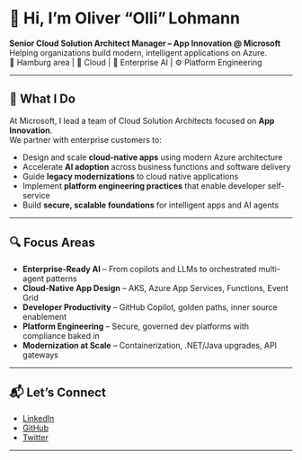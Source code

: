 # 👋 Hi, I’m **Oliver “Olli” Lohmann**

**Senior Cloud Solution Architect Manager – App Innovation @ Microsoft**  
Helping organizations build modern, intelligent applications on Azure.  
📍 Hamburg area | 🧠 Cloud | 🤖 Enterprise AI | ⚙️ Platform Engineering

---

## 💼 What I Do

At Microsoft, I lead a team of Cloud Solution Architects focused on **App Innovation**.  
We partner with enterprise customers to:

- Design and scale **cloud-native apps** using modern Azure architecture  
- Accelerate **AI adoption** across business functions and software delivery  
- Guide **legacy modernizations** to cloud native applications 
- Implement **platform engineering practices** that enable developer self-service  
- Build **secure, scalable foundations** for intelligent apps and AI agents

---

## 🔍 Focus Areas

- **Enterprise-Ready AI** – From copilots and LLMs to orchestrated multi-agent patterns  
- **Cloud-Native App Design** – AKS, Azure App Services, Functions, Event Grid  
- **Developer Productivity** – GitHub Copilot, golden paths, inner source enablement  
- **Platform Engineering** – Secure, governed dev platforms with compliance baked in  
- **Modernization at Scale** – Containerization, .NET/Java upgrades, API gateways

--- 

## 📬 Let’s Connect

- [LinkedIn](https://www.linkedin.com/in/oliverlohmann/) 
- [GitHub](https://github.com/olohmann) 
- [Twitter](https://twitter.com/_olli_)

---
